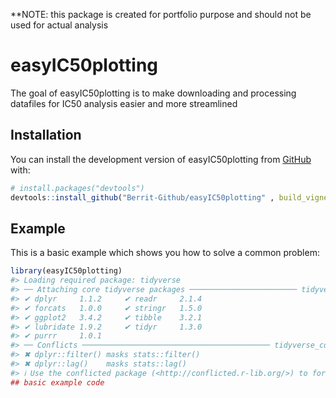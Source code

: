 
<!-- README.md is generated from README.Rmd. Please edit that file -->

\*\*NOTE: this package is created for portfolio purpose and should not
be used for actual analysis

# easyIC50plotting

<!-- badges: start -->
<!-- badges: end -->

The goal of easyIC50plotting is to make downloading and processing
datafiles for IC50 analysis easier and more streamlined

## Installation

You can install the development version of easyIC50plotting from
[GitHub](https://github.com/) with:

``` r
# install.packages("devtools")
devtools::install_github("Berrit-Github/easyIC50plotting" , build_vignettes = TRUE)
```

## Example

This is a basic example which shows you how to solve a common problem:

``` r
library(easyIC50plotting)
#> Loading required package: tidyverse
#> ── Attaching core tidyverse packages ──────────────────────── tidyverse 2.0.0 ──
#> ✔ dplyr     1.1.2     ✔ readr     2.1.4
#> ✔ forcats   1.0.0     ✔ stringr   1.5.0
#> ✔ ggplot2   3.4.2     ✔ tibble    3.2.1
#> ✔ lubridate 1.9.2     ✔ tidyr     1.3.0
#> ✔ purrr     1.0.1     
#> ── Conflicts ────────────────────────────────────────── tidyverse_conflicts() ──
#> ✖ dplyr::filter() masks stats::filter()
#> ✖ dplyr::lag()    masks stats::lag()
#> ℹ Use the conflicted package (<http://conflicted.r-lib.org/>) to force all conflicts to become errors
## basic example code
```

